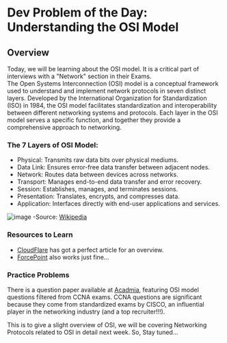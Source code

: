 # Dev Problem of the Day: Understanding the OSI Model 
## Overview    
Today, we will be learning about the OSI model. It is a critical part of interviews with a "Network" section in their Exams.   
The Open Systems Interconnection (OSI) model is a conceptual framework used to understand and implement network protocols in seven distinct layers. 
Developed by the International Organization for Standardization (ISO) in 1984, 
the OSI model facilitates standardization and interoperability between different networking systems and protocols. 
Each layer in the OSI model serves a specific function, and together they provide a comprehensive approach to networking.


### The 7 Layers of OSI Model: 
- Physical: Transmits raw data bits over physical mediums.
- Data Link: Ensures error-free data transfer between adjacent nodes.
- Network: Routes data between devices across networks.
- Transport: Manages end-to-end data transfer and error recovery.
- Session: Establishes, manages, and terminates sessions.
- Presentation: Translates, encrypts, and compresses data.
- Application: Interfaces directly with end-user applications and services.

![image](https://github.com/devclub-iitd/SDE-Prep/assets/119093736/98f64e87-d7dc-4136-9776-db935222b211)
-Source: [Wikipedia](https://en.wikipedia.org/wiki/OSI_model)
### Resources to Learn
- [CloudFlare](https://www.cloudflare.com/learning/ddos/glossary/open-systems-interconnection-model-osi/) has got a perfect article for an overview.
- [ForcePoint](https://www.forcepoint.com/cyber-edu/osi-model) also works just fine...

### Practice Problems
There is a question paper available at [Acadmia](https://www.academia.edu/23026253/CCNA_OSI_Model_Questions), featuring OSI model questions filtered from CCNA exams. 
CCNA questions are significant because they come from standardized exams by CISCO, an influential player in the networking industry (and a top recruiter!!!).

This is to give a slight overview of OSI, we will be covering Networking Protocols related to OSI in detail next week. So, Stay tuned...
